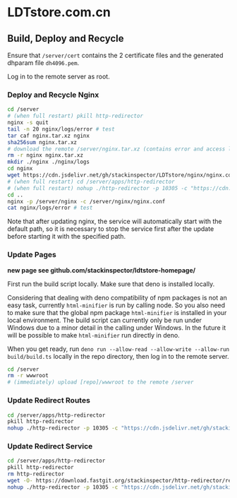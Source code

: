 # LDTstore.com.cn

## Build, Deploy and Recycle

Ensure that `/server/cert` contains the 2 certificate files and the generated dhparam file `dh4096.pem`.

Log in to the remote server as root.

### Deploy and Recycle Nginx

```bash
cd /server
# (when full restart) pkill http-redirector
nginx -s quit
tail -n 20 nginx/logs/error # test
tar caf nginx.tar.xz nginx
sha256sum nginx.tar.xz
# download the remote /server/nginx.tar.xz (contains error and access log)
rm -r nginx nginx.tar.xz
mkdir ./nginx ./nginx/logs
cd nginx
wget https://cdn.jsdelivr.net/gh/stackinspector/LDTstore/nginx/nginx.conf
# (when full restart) cd /server/apps/http-redirector
# (when full restart) nohup ./http-redirector -p 10305 -c "https://cdn.jsdelivr.net/gh/stackinspector/LDTstore/app/redirect/redirect" &
cd ..
nginx -p /server/nginx -c /server/nginx/nginx.conf
cat nginx/logs/error # test
```

Note that after updating nginx, the service will automatically start with the default path, so it is necessary to stop the service first after the update before starting it with the specified path.

### Update Pages

**new page see github.com/stackinspector/ldtstore-homepage/**

First run the build script locally. Make sure that deno is installed locally.

Considering that dealing with deno compatibility of npm packages is not an easy task, currently `html-minifier` is run by calling node. So you also need to make sure that the global npm package `html-minifier` is installed in your local environment. The build script can currently only be run under Windows due to a minor detail in the calling under Windows. In the future it will be possible to make `html-minifier` run directly in deno.

When you get ready, run `deno run --allow-read --allow-write --allow-run build/build.ts` locally in the repo directory, then log in to the remote server.

```bash
cd /server
rm -r wwwroot
# (immediately) upload [repo]/wwwroot to the remote /server
```

### Update Redirect Routes

```bash
cd /server/apps/http-redirector
pkill http-redirector
nohup ./http-redirector -p 10305 -c "https://cdn.jsdelivr.net/gh/stackinspector/LDTstore/app/redirect/redirect" &
```

### Update Redirect Service

```bash
cd /server/apps/http-redirector
pkill http-redirector
rm http-redirector
wget -O- https://download.fastgit.org/stackinspector/http-redirector/releases/download/[version]/http-redirector_[version]_x86_64-unknown-linux-musl.tar.xz | tar xv --lzma
nohup ./http-redirector -p 10305 -c "https://cdn.jsdelivr.net/gh/stackinspector/LDTstore/app/redirect/redirect" &
```
